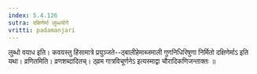 ```yaml
---
index: 5.4.126
sutra: दक्षिणेर्मा लुब्धयोगे
vritti: padamanjari
---
```


 लुब्धो वयाध इति। कवयस्तु हिंसामात्रे प्रयुञ्जते--ठ्बालीहेमाब्जमाली गुणनिधिरिषुणा निर्मितो दक्षिणेर्माऽ इति यथा। व्रणितमिति। व्रणशब्दादितच्। ठ्व्रम गात्रविचूर्णनेऽ इत्यस्माद्वा चौरादिकणिजन्ताक्तः ॥